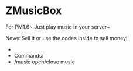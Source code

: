 # ZMusicBox
For PM1.6~ Just play music in your server~

Never Sell it or use the codes inside to sell money!


-
- Commands:
- /music  open/close music
